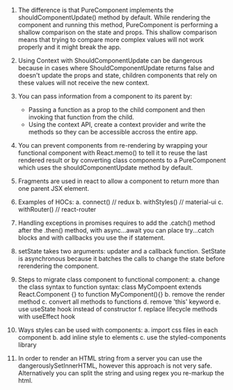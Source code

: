 1. The difference is that PureComponent implements the shouldComponentUpdate() method by default. While rendering the component and running this method, PureComponent is performing a shallow comparison on the state and props. This shallow comparison means that trying to compare more complex values will not work properly and it might break the app.

2. Using Context with ShouldComponentUpdate can be dangerous because in cases where ShouldComponentUpdate returns false and doesn't update the props and state, children components that rely on these values will not receive the new context.

3. You can pass information from a component to its parent by:
	- Passing a function as a prop to the child component and then invoking that function from the child.
	- Using the context API, create a context provider and write the methods so they can be accessible accross the entire app.
4. You can prevent components from re-rendering by wrapping your functional component with React.memo() to tell it to reuse the last rendered result or by converting class components to a PureComponent which uses the shouldComponentUpdate method by default.

5. Fragments are used in react to allow a component to return more than one parent JSX element.

6. Examples of HOCs:
	a. connect() // redux
	b. withStyles() // material-ui
	c. withRouter() // react-router

7. Handling exceptions in promises requires to add the .catch() method after the .then() method, with async...await you can place try...catch blocks and with callbacks you use the if statement.

8. setState takes two arguments: updater and a callback function. SetState is asynchronous because it batches the calls to change the state before rerendering the component.

9. Steps to migrate class component to functional component:
	a. change the class syntax to function syntax: 
		class MyCompoent extends React.Component {}
			to
		function MyComponent(){}
	b. remove the render method
	c. convert all methods to functions
	d. remove 'this' keyword
	e. use useState hook instead of constructor
	f. replace lifecycle methods with useEffect hook
	
10. Ways styles can be used with components:
	a. import css files in each component
	b. add inline style to elements
	c. use the styled-components library
11. In order to render an HTML string from a server you can use the dangerouslySetInnerHTML, however this approach is not very safe. Alternatively you can split the string and using regex you re-markup the html.